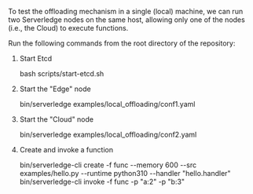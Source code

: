 To test the offloading mechanism in a single (local) machine,
we can run two Serverledge nodes on the same host, allowing only one of
the nodes (i.e., the Cloud) to execute functions.

Run the following commands from the root directory of the repository:

1. Start Etcd

	bash scripts/start-etcd.sh

2. Start the "Edge" node

	bin/serverledge examples/local_offloading/conf1.yaml

3. Start the "Cloud" node

	bin/serverledge examples/local_offloading/conf2.yaml

4. Create and invoke a function

	bin/serverledge-cli create -f func --memory 600 --src examples/hello.py --runtime python310 --handler "hello.handler" 
	bin/serverledge-cli invoke -f func -p "a:2" -p "b:3"

